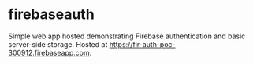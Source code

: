 # firebaseauth
Simple web app hosted demonstrating Firebase authentication and basic server-side storage. Hosted at https://fir-auth-poc-300912.firebaseapp.com.
